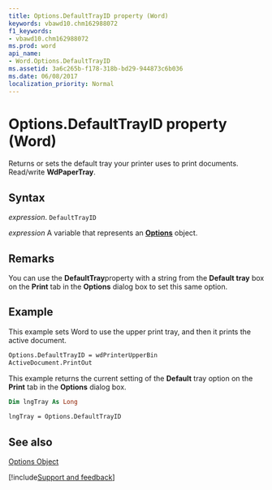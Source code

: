 ```yaml
---
title: Options.DefaultTrayID property (Word)
keywords: vbawd10.chm162988072
f1_keywords:
- vbawd10.chm162988072
ms.prod: word
api_name:
- Word.Options.DefaultTrayID
ms.assetid: 3a6c265b-f178-318b-bd29-944873c6b036
ms.date: 06/08/2017
localization_priority: Normal
---
```



# Options.DefaultTrayID property (Word)

Returns or sets the default tray your printer uses to print documents. Read/write  **WdPaperTray**.


## Syntax

_expression_. `DefaultTrayID`

_expression_ A variable that represents an **[Options](Word.Options.md)** object.


## Remarks

You can use the  **DefaultTray**property with a string from the  **Default tray** box on the **Print** tab in the **Options** dialog box to set this same option.


## Example

This example sets Word to use the upper print tray, and then it prints the active document.


```vb
Options.DefaultTrayID = wdPrinterUpperBin 
ActiveDocument.PrintOut
```

This example returns the current setting of the  **Default** tray option on the **Print** tab in the **Options** dialog box.




```vb
Dim lngTray As Long 
 
lngTray = Options.DefaultTrayID
```


## See also


[Options Object](Word.Options.md)

[!include[Support and feedback](~/includes/feedback-boilerplate.md)]